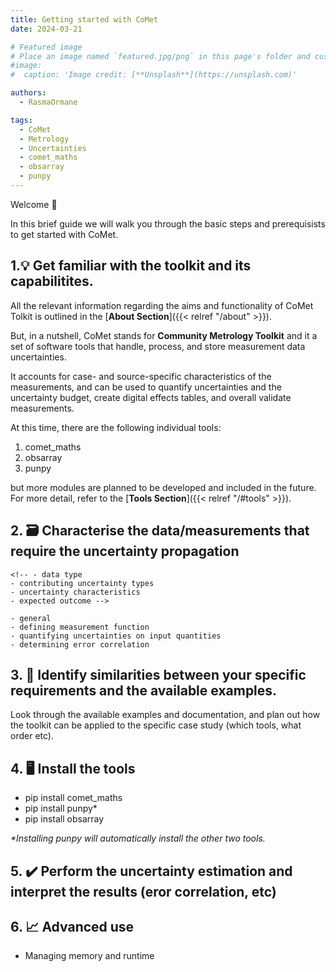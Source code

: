 ```yaml
---
title: Getting started with CoMet
date: 2024-03-21

# Featured image
# Place an image named `featured.jpg/png` in this page's folder and customize its options here.
#image:
#  caption: 'Image credit: [**Unsplash**](https://unsplash.com)'

authors:
  - RasmaOrmane

tags:
  - CoMet
  - Metrology
  - Uncertainties
  - comet_maths
  - obsarray
  - punpy
---
```


Welcome 👋

In this brief guide we will walk you through the basic steps and prerequisists to get started with CoMet. 

## 1.💡 Get familiar with the toolkit and its capabilitites. 

All the relevant information regarding the aims and functionality of CoMet Tolkit is outlined in the [**About Section**]({{< relref "/about" >}}). 

But, in a nutshell, CoMet stands for **Community Metrology Toolkit** and it a set of software tools that handle, process, and store measurement data uncertainties.

It accounts for case- and source-specific characteristics of the measurements, and can be used to quantify uncertainties and the uncertainty budget, create digital effects tables, and overall validate measurements. 

At this time, there are the following individual tools:

  1. comet_maths
  2. obsarray
  3. punpy

but more modules are planned to be developed and included in the future. For more detail, refer to the [**Tools Section**]({{< relref "/#tools" >}}). 

## 2. 🗃️ Characterise the data/measurements that require the uncertainty propagation 

    <!-- - data type
    - contributing uncertainty types
    - uncertainty characteristics
    - expected outcome -->

    - general
    - defining measurement function
    - quantifying uncertainties on input quantities
    - determining error correlation

## 3. 🧾 Identify similarities between your specific requirements and the available examples.

  Look through the available examples and documentation, and plan out how the toolkit can be applied to the specific case study (which tools, what order etc). 

## 4. 🖥️ Install the tools

  - pip install comet_maths
  - pip install punpy*
  - pip install obsarray

  _*Installing punpy will automatically install the other two tools._


## 5. ✔️ Perform the uncertainty estimation and interpret the results (eror correlation, etc)



## 6. 📈 Advanced use

  - Managing memory and runtime

  <!-- 
  
  Things to include here from Pieter

  One section I would add at the end is on `advanced use' or `managing memory and runtime' or something like that, which could point to https://punpy.readthedocs.io/en/latest/content/punpy_memory_and_speed.html and other resources for how to deal with more complex/large datasets (which tend to be what people really need in practise). 
  
  in step 4, there is not pip install comet, but there is a pip install punpy, pip install obsarray and pip install comet_maths   (note that the punpy install also installs the other two as dependencies). in step 5, I would say uncertainty propagation rather than estimation . Is uncertainty estimation of input quantities (i.e. compiling the actual values from documentation/literature/expert knowledge) part of step 2? Or should that be a separate step after step 2? We should make sure to link this to the QA4EO `steps to an uncertainty budget' (https://qa4eo.org/docs/3_Process_Document.pdf)
  
  Maybe under step 2, there could be a few subsections (e.g. general/defining measurement function/quantifying uncertainties on input quantities/determining error correlations)?
  
  -->